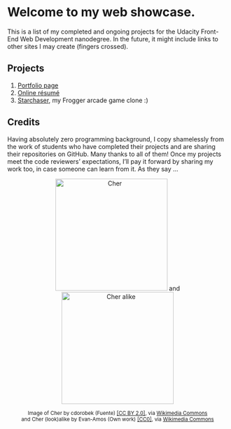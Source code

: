 Welcome to my web showcase.
===========================
This is a list of my completed and ongoing projects for the Udacity Front-End Web Development nanodegree. In the future, it might include links to other sites I may create (fingers crossed).

Projects
--------
1. [Portfolio page](http://codepen.io/lagracia/full/ZbroLO/ "Hypothetical portfolio of creative work")
2. [Online résumé](http://lagracia.github.io/frontend-nanodegree-resume/ "Résumé with personal details removed")
3. [Starchaser](http://tiny.cc/starchaser/ "Starchaser arcade game"), my Frogger arcade game clone :)

Credits
-------
Having absolutely zero programming background, I copy shamelessly from the work of students who have completed their projects and are sharing their repositories on GitHub. Many thanks to all of them! Once my projects meet the code reviewers’ expectations, I’ll pay it forward by sharing my work too, in case someone can learn from it. As they say …

<div style="text-align:center" markdown="1">

<p align="center"><img src="https://upload.wikimedia.org/wikipedia/commons/7/7e/Cher_D2K.jpg" height="256" alt="Cher"> and <img src="https://upload.wikimedia.org/wikipedia/commons/e/e4/Cher-Drag-Impersonator.jpg" height="256" alt="Cher alike"></p>

<p align="center"><sub>Image of Cher by cdorobek (Fuente) <a href="http://creativecommons.org/licenses/by/2.0">[CC BY 2.0]</a>, via <a href="https://commons.wikimedia.org/wiki/File%3ACher_D2K.jpg">Wikimedia Commons</a><br> 
and Cher (look)alike by Evan-Amos (Own work) <a href="http://creativecommons.org/publicdomain/zero/1.0/deed.en">[CC0]</a>, via <a href="https://commons.wikimedia.org/wiki/File%3ACher-Drag-Impersonator.jpg">Wikimedia Commons</a></sub></p>
